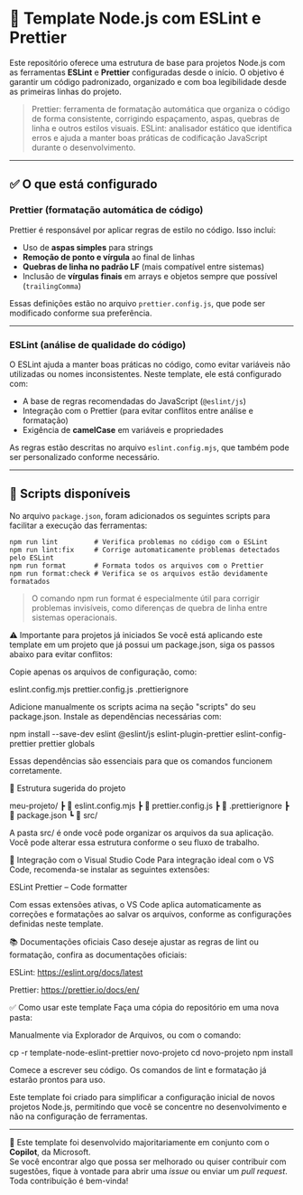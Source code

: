 
# 🧰 Template Node.js com ESLint e Prettier

Este repositório oferece uma estrutura de base para projetos Node.js com as ferramentas **ESLint** e **Prettier** configuradas desde o início. O objetivo é garantir um código padronizado, organizado e com boa legibilidade desde as primeiras linhas do projeto.

> Prettier: ferramenta de formatação automática que organiza o código de forma consistente, corrigindo espaçamento, aspas, quebras de linha e outros estilos visuais. 
> ESLint: analisador estático que identifica erros e ajuda a manter boas práticas de codificação JavaScript durante o desenvolvimento.

---

## ✅ O que está configurado

### Prettier (formatação automática de código)

Prettier é responsável por aplicar regras de estilo no código. Isso inclui:
- Uso de **aspas simples** para strings
- **Remoção de ponto e vírgula** ao final de linhas
- **Quebras de linha no padrão LF** (mais compatível entre sistemas)
- Inclusão de **vírgulas finais** em arrays e objetos sempre que possível (`trailingComma`)

Essas definições estão no arquivo `prettier.config.js`, que pode ser modificado conforme sua preferência.

---

### ESLint (análise de qualidade do código)

O ESLint ajuda a manter boas práticas no código, como evitar variáveis não utilizadas ou nomes inconsistentes. Neste template, ele está configurado com:
- A base de regras recomendadas do JavaScript (`@eslint/js`)
- Integração com o Prettier (para evitar conflitos entre análise e formatação)
- Exigência de **camelCase** em variáveis e propriedades

As regras estão descritas no arquivo `eslint.config.mjs`, que também pode ser personalizado conforme necessário.

---

## 📜 Scripts disponíveis

No arquivo `package.json`, foram adicionados os seguintes scripts para facilitar a execução das ferramentas:

```
npm run lint         # Verifica problemas no código com o ESLint
npm run lint:fix     # Corrige automaticamente problemas detectados pelo ESLint
npm run format       # Formata todos os arquivos com o Prettier
npm run format:check # Verifica se os arquivos estão devidamente formatados
```

> O comando npm run format é especialmente útil para corrigir problemas invisíveis, como diferenças de quebra de linha entre sistemas operacionais.

⚠️ Importante para projetos já iniciados
Se você está aplicando este template em um projeto que já possui um package.json, siga os passos abaixo para evitar conflitos:

Copie apenas os arquivos de configuração, como:

eslint.config.mjs
prettier.config.js
.prettierignore

Adicione manualmente os scripts acima na seção "scripts" do seu package.json.
Instale as dependências necessárias com:

npm install --save-dev eslint @eslint/js eslint-plugin-prettier eslint-config-prettier prettier globals

Essas dependências são essenciais para que os comandos funcionem corretamente.

📁 Estrutura sugerida do projeto

meu-projeto/
 ┣ 📄 eslint.config.mjs
 ┣ 📄 prettier.config.js
 ┣ 📄 .prettierignore
 ┣ 📄 package.json
 ┗ 📁 src/

A pasta src/ é onde você pode organizar os arquivos da sua aplicação. Você pode alterar essa estrutura conforme o seu fluxo de trabalho.

🧩 Integração com o Visual Studio Code
Para integração ideal com o VS Code, recomenda-se instalar as seguintes extensões:

ESLint
Prettier – Code formatter

Com essas extensões ativas, o VS Code aplica automaticamente as correções e formatações ao salvar os arquivos, conforme as configurações definidas neste template.

📚 Documentações oficiais
Caso deseje ajustar as regras de lint ou formatação, confira as documentações oficiais:

ESLint: https://eslint.org/docs/latest

Prettier: https://prettier.io/docs/en/

✅ Como usar este template
Faça uma cópia do repositório em uma nova pasta:

Manualmente via Explorador de Arquivos, ou com o comando:

cp -r template-node-eslint-prettier novo-projeto
cd novo-projeto
npm install

Comece a escrever seu código. Os comandos de lint e formatação já estarão prontos para uso.

Este template foi criado para simplificar a configuração inicial de novos projetos Node.js, permitindo que você se concentre no desenvolvimento e não na configuração de ferramentas.

---

🧠 Este template foi desenvolvido majoritariamente em conjunto com o **Copilot**, da Microsoft.  
Se você encontrar algo que possa ser melhorado ou quiser contribuir com sugestões, fique à vontade para abrir uma *issue* ou enviar um *pull request*.
Toda contribuição é bem-vinda!
